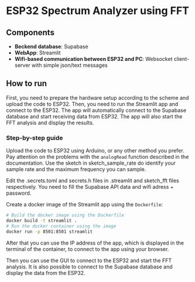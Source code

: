 # ESP32 Spectrum Analyzer using FFT

## Components

- **Beckend database**: Supabase
- **WebApp**: Streamlit
- **Wifi-based communication between ESP32 and PC**: Websocket client-server with simple json/text messages

## How to run

First, you need to prepare the hardware setup according to the scheme and upload the code to ESP32. Then, you need to run the Streamlit app and connect to the ESP32. The app will automatically connect to the Supabase database and start receiving data from ESP32. The app will also start the FFT analysis and display the results.

### Step-by-step guide

Upload the code to ESP32 using Arduino, or any other method you prefer. Pay attention on the problems with the `analogRead` function described in the documentation. Use the sketch in sketch_sample_rate do identify your sample rate and the maximum frequency you can sample.

Edit the .secrets.toml and secrets.h files in .streamlit and sketch_fft files respectively. You need to fill the Supabase API data and wifi adress + password.

Create a docker image of the Streamlit app using the `Dockerfile`:

```bash
# Build the docker image using the Dockerfile
docker build -t streamlit .
# Run the docker container using the image
docker run -p 8501:8501 streamlit
```

After that you can use the IP address of the app, which is displayed in the terminal of the container, to connect to the app using your browser.

Then you can use the GUI to connect to the ESP32 and start the FFT analysis. It is also possible to connect to the Supabase database and display the data from the ESP32.
